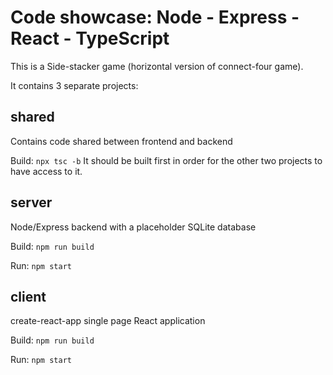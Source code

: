 # Code showcase: Node - Express - React - TypeScript

This is a Side-stacker game (horizontal version of connect-four game).

It contains 3 separate projects:

## shared
Contains code shared between frontend and backend

Build:
`npx tsc -b`
It should be built first in order for the other two projects to have access to it.

## server
Node/Express backend with a placeholder SQLite database

Build:
`npm run build`

Run:
`npm start`

## client
create-react-app single page React application

Build:
`npm run build`

Run:
`npm start`
